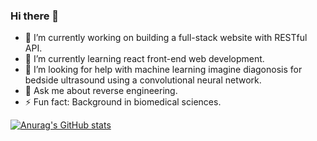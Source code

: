 ### Hi there 👋

<!--
**sbreaze/sbreaze** is a ✨ _special_ ✨ repository because its `README.md` (this file) appears on your GitHub profile.

Here are some ideas to get you started:
-->

- 🔭 I’m currently working on building a full-stack website with RESTful API.
- 🌱 I’m currently learning react front-end web development.
- 🤔 I’m looking for help with machine learning imagine diagonosis for bedside ultrasound using a convolutional neural network.
- 💬 Ask me about reverse engineering.
- ⚡ Fun fact: Background in biomedical sciences. 


[![Anurag's GitHub stats](https://github-readme-stats.vercel.app/api?username=sbreaze)](https://github.com/anuraghazra/github-readme-stats)
